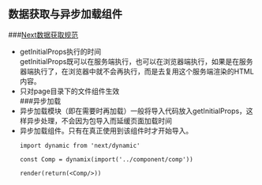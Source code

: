 ## 数据获取与异步加载组件 
###[Next数据获取规范](https://juejin.im/post/5cbd131e5188250a8d7143bb)  
+ getInitialProps执行的时间  
getInitialProps既可以在服务端执行，也可以在浏览器端执行，如果是在服务器端执行了，在浏览器中就不会再执行，而是去复用这个服务端渲染的HTML内容。
+ 只对page目录下的文件组件生效  
###异步加载  
+ 异步加载模块（即在需要时再加载）一般将导入代码放入getInitialProps，这样异步处理，不会因为包导入而延缓页面加载时间  
+ 异步加载组件。只有在真正使用到该组件时才开始导入。  
   ```
   import dynamic from 'next/dynamic'
   
   const Comp = dynamix(import('../component/comp'))
   
   render(return(<Comp/>))
   ```  